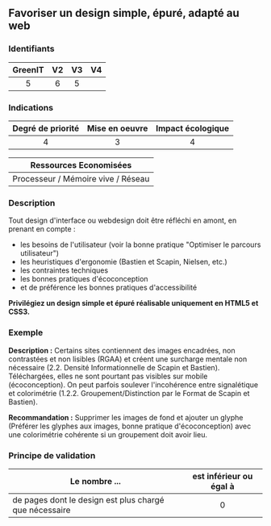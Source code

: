 ## Favoriser un design simple, épuré, adapté au web

### Identifiants

| GreenIT |  V2  |  V3  |  V4  |
|:-------:|:----:|:----:|:----:|
|  5    | 6  | 5  |      |

### Indications

| Degré de priorité |      Mise en oeuvre       |  Impact écologique    |
|:-------------------:|:-------------------------:|:---------------------:|
| 4 | 3 | 4 |

|Ressources Economisées                                      |
|:----------------------------------------------------------:|
| Processeur / Mémoire vive / Réseau   |

### Description

Tout design d'interface ou webdesign doit être réfléchi en amont, en prenant en compte :
- les besoins de l'utilisateur (voir la bonne pratique "Optimiser le parcours utilisateur")
- les heuristiques d'ergonomie (Bastien et Scapin, Nielsen, etc.)
- les contraintes techniques
- les bonnes pratiques d'écoconception
- et de préférence les bonnes pratiques d'accessibilité

**Privilégiez un design simple et épuré réalisable uniquement en HTML5 et CSS3.**

### Exemple

**Description :** Certains sites contiennent des images encadrées, non contrastées et non lisibles (RGAA) et créent une surcharge mentale non nécessaire (2.2. Densité Informationnelle de Scapin et Bastien). Téléchargées, elles ne sont pourtant pas visibles sur mobile (écoconception). On peut parfois soulever l'incohérence entre signalétique et colorimétrie (1.2.2. Groupement/Distinction par le Format de Scapin et Bastien).

**Recommandation :** Supprimer les images de fond et ajouter un glyphe (Préférer les glyphes aux images, bonne pratique d'écoconception) avec une colorimétrie cohérente si un groupement doit avoir lieu.

### Principe de validation

| Le nombre ...     | est inférieur ou égal à   |  
|-------------------|:-------------------------:|
|   de pages dont le design est plus chargé que nécessaire  |  0 |
